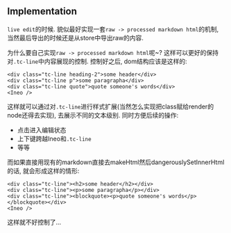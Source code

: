 ## Implementation

`live edit`的时候. 貌似最好实现一套`raw -> processed markdown html`的机制, 当然最后导出的时候还是从store中导出raw的内容.

为什么要自己实现`raw -> processed markdown html`呢~?  这样可以更好的保持对`.tc-line`中内容展现的控制. 控制好之后, dom结构应该是这样的: 

    <div class="tc-line heading-2">some header</div>
    <div class="tc-line p">some paragrapha</div>
    <div class="tc-line quote">quote someone's words</div>
    <Ineo />

这样就可以通过对`.tc-line`进行样式扩展(当然怎么实现把class赋给render的node还得去实现), 去展示不同的文本级别. 同时方便后续的操作:

* 点击进入编辑状态
* 上下键跨越Ineo和`.tc-line`
* 等等

而如果直接用现有的markdown直接去makeHtml然后dangerouslySetInnerHtml的话, 就会形成这样的情形: 

    <div class="tc-line"><h2>some header</h2></div>
    <div class="tc-line"><p>some paragrapha</p></div>
    <div class="tc-line"><blockquote><p>quote someone's words</p></blockquote></div>
    <Ineo />

这样就不好控制了... 
 